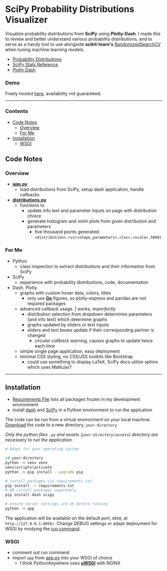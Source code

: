 # SciPy Probability Distributions Visualizer

Visualize probability distributions from **SciPy** using **Plotly-Dash**. 
I made this to review and better understand various probability distributions, and to serve as a handy tool to use alongside 
**scikit-learn's** [RandomizedSearchCV](https://scikit-learn.org/stable/modules/generated/sklearn.model_selection.RandomizedSearchCV.html) when tuning machine learning models.

 - [Probability Distributions](https://en.wikipedia.org/wiki/List_of_probability_distributions)
 - [SciPy Stats Reference](https://docs.scipy.org/doc/scipy/reference/stats.html)
 - [Plotly Dash](https://dash.plotly.com/)
  
### Demo

Freely hosted [here](http://nbpub.pythonanywhere.com/), availability not guaranteed.

----

### Contents
 - [Code Notes](#code-notes)
   - [Overview](#overview)
   - [For Me](#for-me)
 - [Installation](#installation)
   - [WSGI](#wsgi)

## Code Notes

### Overview

 - **[app.py](/app.py)**
   - load distributions from SciPy, setup dash application, handle callbacks
 - **[distributions.py](/distributions.py)** 
   - functions to
     - update info text and parameter inputs on page with distribution choice   
	 - generate histogram and violin plots from given distribution and parameters
	   - five thousand points generated: `<distribution>.rvs(<shape_parameters>,<loc>,<scale>,5000)`

### For Me

 - Python
   - class inspection to extract distributions and their information from SciPy
 - SciPy
   - experience with probability distributions, code, documentation
 - Dash, Plotly
   - graphs with custom hover data, colors, titles
     - only use **[Go](https://plotly.com/python/graph-objects/)** figures, so plotly-express and pandas are not required packages  
   - advanced callback usage. | *works, imperfectly*
     - distribution selection from dropdown determines parameters (and info text) which determine graphs
	 - graphs updated by sliders or text inputs
	 - sliders and text boxes update if their corresponding partner is changed
	   - *circular callback warning*, causes graphs to update twice each time
   - simple single page application, easy deployment
   - minimal CSS styling, no CSS/JSS toolkits like Bootstrap
     - could use something to display LaTeX, SciPy docs utilize sphinx which uses MathJax?
	 
----

## Installation

 - [Requirements File](/requirements.txt) lists all packages frozen in my development environment
 - install [dash](https://dash.plotly.com/installation) and [SciPy](https://scipy.org/install/) in a Python environment to run the applcation


The code can be run from a virtual environment on your local machine. 
[Download](https://github.com/NBPub/probability_distribution_viz/archive/refs/heads/main.zip) the code to a new directory, `your-directory` 

*Only the python files `.py` and assets (`your-directory/assets`) directory are necessary to run the application.*

```bash
# Adapt for your operating system

cd your-directory
python -m venv venv
venv\scripts\activate
python -m pip install --upgrade pip

# install packages via requirements.txt
pip install -r requirements.txt 
# OR install packages separately
pip install dash scipy

# ensure server settings are ok before running
python -m app
```

The application will be available on the default port, `8050`, at `http://127.0.0.1:8050/`. 
Change DEBUG settings or adapt deployment for WSGI by modying the [run command](/app.py#L160).

### WSGI

 - comment out run command
 - import `app` from [app.py](/app.py) into your WSGI of choice
   - I think PythonAnywhere uses **[uWSGI](https://uwsgi-docs.readthedocs.io/en/latest/)** with NGINX